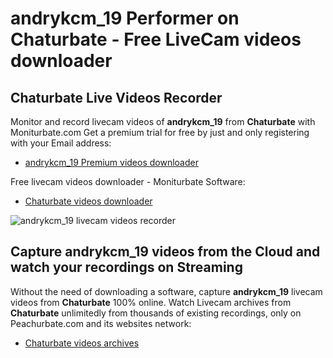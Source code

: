 # andrykcm_19 Performer on Chaturbate - Free LiveCam videos downloader

## Chaturbate Live Videos Recorder

Monitor and record livecam videos of **andrykcm_19** from **Chaturbate** with Moniturbate.com
Get a premium trial for free by just and only registering with your Email address:
* [andrykcm_19 Premium videos downloader](https://moniturbate.com/request-demo-licence-key.html)

Free livecam videos downloader - Moniturbate Software:
* [Chaturbate videos downloader](https://moniturbate.com/moniturbate-download-software.html)

![andrykcm_19 livecam videos recorder](https://peachurnet.com/templates/moniturbate-software.png)


## Capture andrykcm_19 videos from the Cloud and watch your recordings on Streaming

Without the need of downloading a software, capture **andrykcm_19** livecam videos from **Chaturbate** 100% online.
Watch Livecam archives from **Chaturbate** unlimitedly from thousands of existing recordings, only on Peachurbate.com and its websites network:
* [Chaturbate videos archives](https://peachurnet.com/)